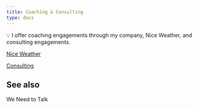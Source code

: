 ```yaml
---
title: Coaching & Consulting
type: docs
---
```


<aside>
💡 I offer coaching engagements through my company, Nice Weather, and consulting engagements.

</aside>

[Nice Weather](/niceweather)

[Consulting](/coaching)

## See also

We Need to Talk